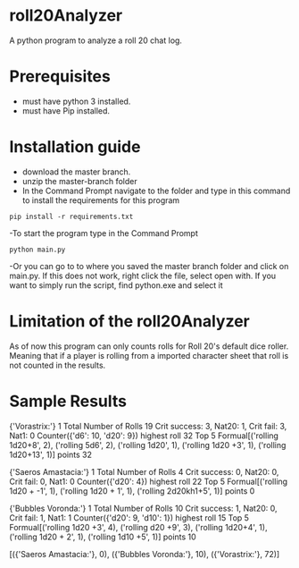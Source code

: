 # roll20Analyzer
A python program to analyze a roll 20 chat log.

# Prerequisites
- must have python 3 installed.
- must have Pip installed.

# Installation guide 
- download the master branch. 
- unzip the master-branch folder 
- In the Command Prompt navigate to the folder and type in this command to install the requirements for this program 

```
pip install -r requirements.txt
```
  
-To start the program type in the Command Prompt 

```
python main.py
```

-Or you can go to to where you saved the master branch folder and click on main.py. If this does not work, right click the file, select open with. If you want to simply run the script, find python.exe and select it


# Limitation of the roll20Analyzer

As of now this program can only counts rolls for Roll 20's default dice roller. Meaning that if a player is rolling from a imported character sheet that roll is not counted in the results. 

# Sample Results 

{'Vorastrix:'} 1
Total Number of Rolls 19
Crit success: 3, Nat20: 1, Crit fail: 3, Nat1: 0
Counter({'d6': 10, 'd20': 9})
highest roll 32
Top 5 Formual[('rolling 1d20+8', 2), ('rolling 5d6', 2), ('rolling 1d20', 1), ('rolling 1d20 +3', 1), ('rolling 1d20+13', 1)]
points 32

{'Saeros Amastacia:'} 1
Total Number of Rolls 4
Crit success: 0, Nat20: 0, Crit fail: 0, Nat1: 0
Counter({'d20': 4})
highest roll 22
Top 5 Formual[('rolling 1d20 + -1', 1), ('rolling 1d20 + 1', 1), ('rolling 2d20kh1+5', 1)]
points 0

{'Bubbles Voronda:'} 1
Total Number of Rolls 10
Crit success: 1, Nat20: 0, Crit fail: 1, Nat1: 1
Counter({'d20': 9, 'd10': 1})
highest roll 15
Top 5 Formual[('rolling 1d20 +3', 4), ('rolling d20 +9', 3), ('rolling 1d20+4', 1), ('rolling 1d20 + 2', 1), ('rolling 1d10 +5', 1)]
points 10

[({'Saeros Amastacia:'}, 0), ({'Bubbles Voronda:'}, 10), ({'Vorastrix:'}, 72)]
